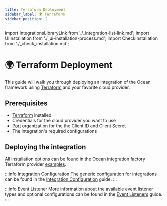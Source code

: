 ```yaml
---
title: Terraform Deployment
sidebar_label: 🌍 Terraform
sidebar_position: 2
---
```


import IntegrationsLibraryLink from './\_integration-list-link.md';
import UIInstallation from './\_ui-installation-process.md';
import CheckInstallation from './\_check_installation.md';

# 🌍 Terraform Deployment

This guide will walk you through deploying an integration of the Ocean framework using [Terraform](https://www.terraform.io/) and your favorite cloud
provider.

<CheckInstallation/>

## Prerequisites

- [Terraform](https://www.terraform.io/downloads.html) installed
- Credentials for the cloud provider you want to use
- [Port](https://app.getport.io) organization for the the Client ID and Client Secret
- The integration's required configurations

## Deploying the integration

<UIInstallation/>

All installation options can be found in the Ocean integration factory Terraform
provider [examples](https://registry.terraform.io/modules/port-labs/integration-factory/ocean/latest).

<IntegrationsLibraryLink/>

:::info Integration Configuration
The generic configuration for integrations can be found in
the [Integration Configuration](../develop-an-integration/integration-configuration.md) guide.
:::

:::info Event Listener
More information about the available event listener types and optional configurations can be found in
the [Event Listeners](../framework/features/event-listener.md) guide.
:::
